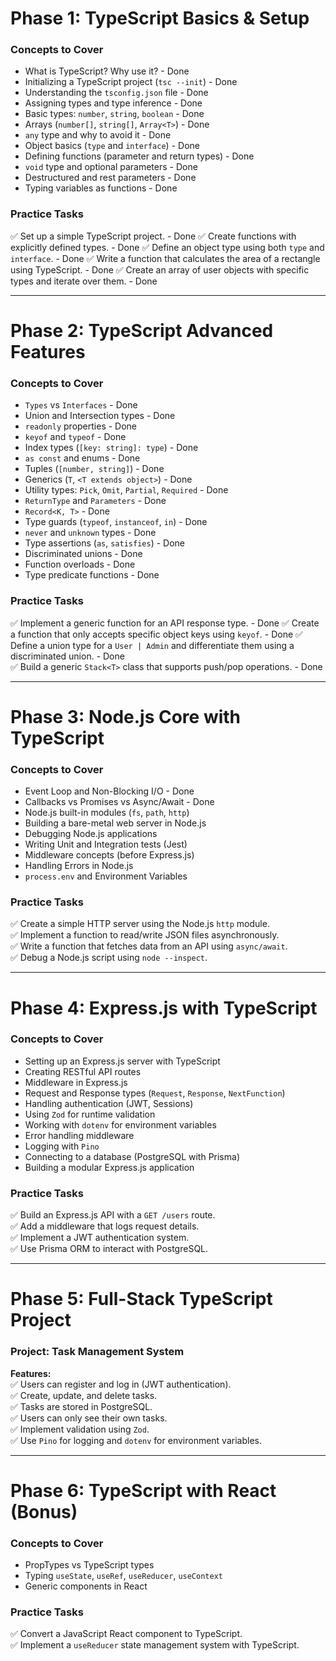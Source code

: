 # **Phase 1: TypeScript Basics & Setup**
### **Concepts to Cover**
- What is TypeScript? Why use it? - Done
- Initializing a TypeScript project (`tsc --init`) - Done
- Understanding the `tsconfig.json` file - Done 
- Assigning types and type inference - Done 
- Basic types: `number`, `string`, `boolean` - Done
- Arrays (`number[]`, `string[]`, `Array<T>`) - Done
- `any` type and why to avoid it - Done
- Object basics (`type` and `interface`) - Done
- Defining functions (parameter and return types) - Done
- `void` type and optional parameters - Done
- Destructured and rest parameters - Done
- Typing variables as functions - Done

### **Practice Tasks**
✅ Set up a simple TypeScript project.  - Done
✅ Create functions with explicitly defined types. - Done
✅ Define an object type using both `type` and `interface`.  - Done
✅ Write a function that calculates the area of a rectangle using TypeScript.  - Done
✅ Create an array of user objects with specific types and iterate over them.  - Done

---

# **Phase 2: TypeScript Advanced Features**
### **Concepts to Cover**
- `Types` vs `Interfaces` - Done
- Union and Intersection types - Done
- `readonly` properties - Done
- `keyof` and `typeof` - Done
- Index types (`[key: string]: type`) - Done
- `as const` and enums - Done
- Tuples (`[number, string]`) - Done
- Generics (`T`, `<T extends object>`) - Done 
- Utility types: `Pick`, `Omit`, `Partial`, `Required` - Done
- `ReturnType` and `Parameters` - Done
- `Record<K, T>` - Done
- Type guards (`typeof`, `instanceof`, `in`) - Done
- `never` and `unknown` types - Done
- Type assertions (`as`, `satisfies`) - Done
- Discriminated unions - Done
- Function overloads - Done
- Type predicate functions - Done

### **Practice Tasks**
✅ Implement a generic function for an API response type. - Done
✅ Create a function that only accepts specific object keys using `keyof`.  - Done
✅ Define a union type for a `User | Admin` and differentiate them using a discriminated union. - Done  
✅ Build a generic `Stack<T>` class that supports push/pop operations.  - Done

---

# **Phase 3: Node.js Core with TypeScript**
### **Concepts to Cover**
- Event Loop and Non-Blocking I/O - Done
- Callbacks vs Promises vs Async/Await - Done
- Node.js built-in modules (`fs`, `path`, `http`)
- Building a bare-metal web server in Node.js
- Debugging Node.js applications
- Writing Unit and Integration tests (Jest)
- Middleware concepts (before Express.js)
- Handling Errors in Node.js
- `process.env` and Environment Variables

### **Practice Tasks**
✅ Create a simple HTTP server using the Node.js `http` module.  
✅ Implement a function to read/write JSON files asynchronously.  
✅ Write a function that fetches data from an API using `async/await`.  
✅ Debug a Node.js script using `node --inspect`.  

---

# **Phase 4: Express.js with TypeScript**
### **Concepts to Cover**
- Setting up an Express.js server with TypeScript
- Creating RESTful API routes
- Middleware in Express.js
- Request and Response types (`Request`, `Response`, `NextFunction`)
- Handling authentication (JWT, Sessions)
- Using `Zod` for runtime validation
- Working with `dotenv` for environment variables
- Error handling middleware
- Logging with `Pino`
- Connecting to a database (PostgreSQL with Prisma)
- Building a modular Express.js application

### **Practice Tasks**
✅ Build an Express.js API with a `GET /users` route.  
✅ Add a middleware that logs request details.  
✅ Implement a JWT authentication system.  
✅ Use Prisma ORM to interact with PostgreSQL.  

---

# **Phase 5: Full-Stack TypeScript Project**
### **Project: Task Management System**
**Features:**  
✅ Users can register and log in (JWT authentication).  
✅ Create, update, and delete tasks.  
✅ Tasks are stored in PostgreSQL.  
✅ Users can only see their own tasks.  
✅ Implement validation using `Zod`.  
✅ Use `Pino` for logging and `dotenv` for environment variables.  

---

# **Phase 6: TypeScript with React (Bonus)**
### **Concepts to Cover**
- PropTypes vs TypeScript types
- Typing `useState`, `useRef`, `useReducer`, `useContext`
- Generic components in React

### **Practice Tasks**
✅ Convert a JavaScript React component to TypeScript.  
✅ Implement a `useReducer` state management system with TypeScript.  
